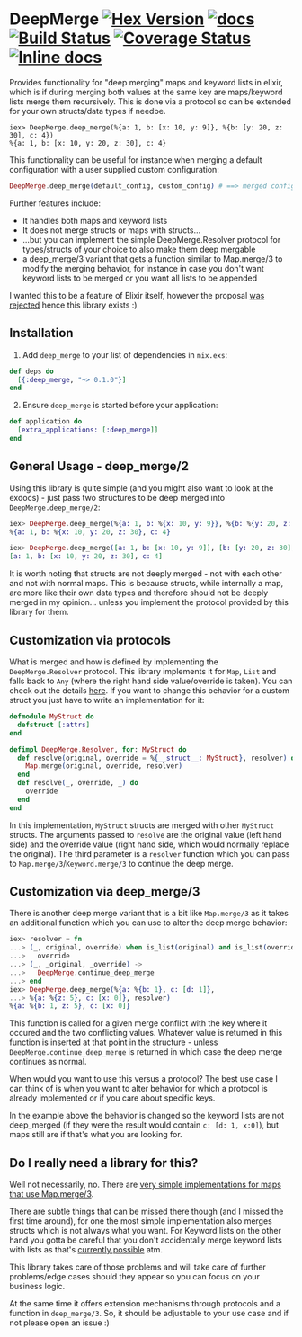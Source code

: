 # DeepMerge [![Hex Version](https://img.shields.io/hexpm/v/deep_merge.svg)](https://hex.pm/packages/deep_merge) [![docs](https://img.shields.io/badge/docs-hexpm-blue.svg)](https://hexdocs.pm/deep_merge/) [![Build Status](https://travis-ci.org/PragTob/deep_merge.svg?branch=master)](https://travis-ci.org/PragTob/deep_merge) [![Coverage Status](https://coveralls.io/repos/github/PragTob/deep_merge/badge.svg?branch=master)](https://coveralls.io/github/PragTob/deep_merge?branch=master) [![Inline docs](http://inch-ci.org/github/PragTob/deep_merge.svg?branch=master)](http://inch-ci.org/github/PragTob/deep_merge)

Provides functionality for "deep merging" maps and keyword lists in elixir, which is if during merging both values at the same key are maps/keyword lists merge them recursively. This is done via a protocol so can be extended for your own structs/data types if needbe.

```
iex> DeepMerge.deep_merge(%{a: 1, b: [x: 10, y: 9]}, %{b: [y: 20, z: 30], c: 4})
%{a: 1, b: [x: 10, y: 20, z: 30], c: 4}
```

This functionality can be useful for instance when merging a default configuration with a user supplied custom configuration:

```elixir
DeepMerge.deep_merge(default_config, custom_config) # ==> merged configuration
```

Further features include:

* It handles both maps and keyword lists
* It does not merge structs or maps with structs…
* …but you can implement the simple DeepMerge.Resolver protocol for types/structs of your choice to also make them deep mergable
* a deep_merge/3 variant that gets a function similar to Map.merge/3 to modify the merging behavior, for instance in case you don't want keyword lists to be merged or you want all lists to be appended

I wanted this to be a feature of Elixir itself, however the proposal [was rejected](https://github.com/elixir-lang/elixir/pull/5339) hence this library exists :)

## Installation

1. Add `deep_merge` to your list of dependencies in `mix.exs`:

  ```elixir
  def deps do
    [{:deep_merge, "~> 0.1.0"}]
  end
  ```

2. Ensure `deep_merge` is started before your application:

  ```elixir
  def application do
    [extra_applications: [:deep_merge]]
  end
  ```

## General Usage - deep_merge/2

Using this library is quite simple (and you might also want to look at the exdocs) - just pass two structures to be deep merged into `DeepMerge.deep_merge/2`:

```elixir
iex> DeepMerge.deep_merge(%{a: 1, b: %{x: 10, y: 9}}, %{b: %{y: 20, z: 30}, c: 4})
%{a: 1, b: %{x: 10, y: 20, z: 30}, c: 4}

iex> DeepMerge.deep_merge([a: 1, b: [x: 10, y: 9]], [b: [y: 20, z: 30], c: 4])
[a: 1, b: [x: 10, y: 20, z: 30], c: 4]
```

It is worth noting that structs are not deeply merged - not with each other and not with normal maps. This is because structs, while internally a map, are more like their own data types and therefore should not be deeply merged in my opinion... unless you implement the protocol provided by this library for them.

## Customization via protocols

What is merged and how is defined by implementing the `DeepMerge.Resolver` protocol. This library implements it for `Map`, `List` and falls back to `Any` (where the right hand side value/override is taken). You can check out the details [here](https://github.com/PragTob/deep_merge/blob/master/lib/deep_merge/resolver.ex). If you want to change this behavior for a custom struct you just have to write an implementation for it:

```elixir
defmodule MyStruct do
  defstruct [:attrs]
end

defimpl DeepMerge.Resolver, for: MyStruct do
  def resolve(original, override = %{__struct__: MyStruct}, resolver) do
    Map.merge(original, override, resolver)
  end
  def resolve(_, override, _) do
    override
  end
end
```

In this implementation, `MyStruct` structs are merged with other `MyStruct` structs. The arguments passed to `resolve` are the original value (left hand side) and the override value (right hand side, which would normally replace the original). The third parameter is a `resolver` function which you can pass to `Map.merge/3`/`Keyword.merge/3` to continue the deep merge.

## Customization via deep_merge/3

There is another deep merge variant that is a bit like `Map.merge/3` as it takes an additional function which you can use to alter the deep merge behavior:

```elixir
iex> resolver = fn
...> (_, original, override) when is_list(original) and is_list(override) ->
...>   override
...> (_, _original, _override) ->
...>   DeepMerge.continue_deep_merge
...> end
iex> DeepMerge.deep_merge(%{a: %{b: 1}, c: [d: 1]},
...> %{a: %{z: 5}, c: [x: 0]}, resolver)
%{a: %{b: 1, z: 5}, c: [x: 0]}
```

This function is called for a given merge conflict with the key where it occured and the two conflicting values. Whatever value is returned in this function is inserted at that point in the structure - unless `DeepMerge.continue_deep_merge` is returned in which case the deep merge continues as normal.

When would you want to use this versus a protocol? The best use case I can think of is when you want to alter behavior for which a protocol is already implemented or if you care about specific keys.

In the example above the behavior is changed so the keyword lists are not deep_merged (if they were the result would contain `c: [d: 1, x:0]`), but maps still are if that's what you are looking for.

## Do I really need a library for this?

Well not necessarily, no. There are [very simple implementations for maps that use Map.merge/3](http://stackoverflow.com/a/38865647).

There are subtle things that can be missed there though (and I missed the first time around), for one the most simple implementation also merges structs which is not always what you want. For Keyword lists on the other hand you gotta be careful that you don't accidentally merge keyword lists with lists as that's [currently possible](https://github.com/elixir-lang/elixir/issues/5395) atm.

This library takes care of those problems and will take care of further problems/edge cases should they appear so you can focus on your business logic.

At the same time it offers extension mechanisms through protocols and a function in `deep_merge/3`. So, it should be adjustable to your use case and if not please open an issue :)
